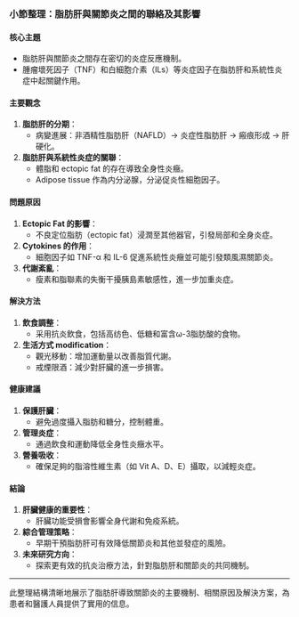 ### 小節整理：脂肪肝與關節炎之間的聯絡及其影響

#### 核心主題
- 脂肪肝與關節炎之間存在密切的炎症反應機制。
- 腫瘤壞死因子（TNF）和白細胞介素（ILs）等炎症因子在脂肪肝和系統性炎症中起關鍵作用。

#### 主要觀念
1. **脂肪肝的分期**：
   - 病變進展：非酒精性脂肪肝（NAFLD）→ 炎症性脂肪肝 → 瘢痕形成 → 肝硬化。
2. **脂肪肝與系統性炎症的關聯**：
   - 體脂和 ectopic fat 的存在導致全身性炎癥。
   - Adipose tissue 作為内分泌腺，分泌促炎性細胞因子。

#### 問題原因
1. **Ectopic Fat 的影響**：
   - 不良定位脂肪（ectopic fat）浸潤至其他器官，引發局部和全身炎症。
2. **Cytokines 的作用**：
   - 細胞因子如 TNF-α 和 IL-6 促進系統性炎癥並可能引發類風濕關節炎。
3. **代謝紊亂**：
   - 瘦素和脂聯素的失衡干擾胰島素敏感性，進一步加重炎症。

#### 解決方法
1. **飲食調整**：
   - 采用抗炎飲食，包括高纺色、低糖和富含ω-3脂肪酸的食物。
2. **生活方式 modification**：
   - 觀光移動：增加運動量以改善脂質代謝。
   - 戒煙限酒：減少對肝臟的進一步損害。

#### 健康建議
1. **保護肝臟**：
   - 避免過度攝入脂肪和糖分，控制體重。
2. **管理炎症**：
   - 通過飲食和運動降低全身性炎癥水平。
3. **營養吸收**：
   - 確保足夠的脂溶性維生素（如 Vit A、D、E）攝取，以減輕炎症。

#### 結論
1. **肝臟健康的重要性**：
   - 肝臟功能受損會影響全身代謝和免疫系統。
2. **綜合管理策略**：
   - 早期干預脂肪肝可有效降低關節炎和其他並發症的風險。
3. **未來研究方向**：
   - 探索更有效的抗炎治療方法，針對脂肪肝和關節炎的共同機制。

---

此整理結構清晰地展示了脂肪肝導致關節炎的主要機制、相關原因及解決方案，為患者和醫護人員提供了實用的信息。